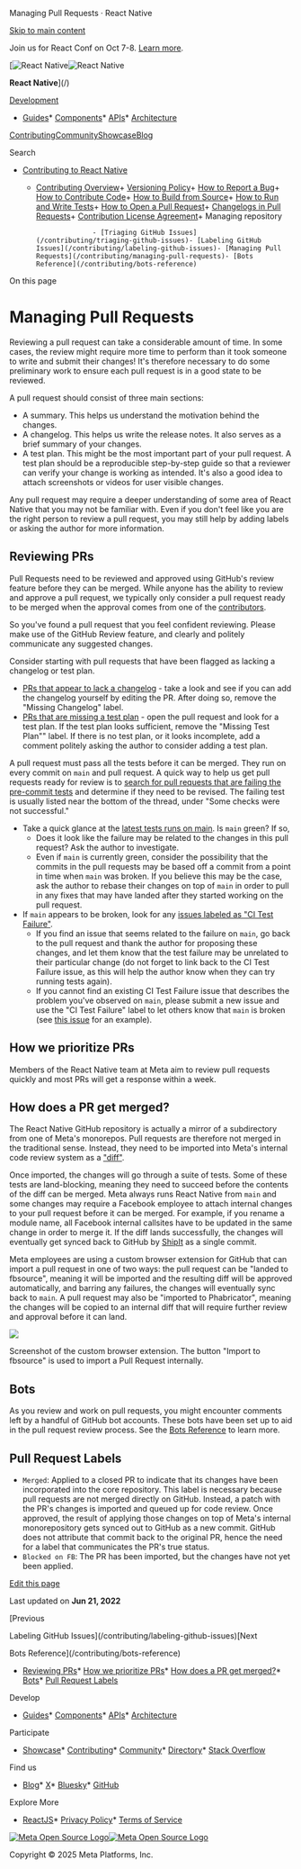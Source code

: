 Managing Pull Requests · React Native

[Skip to main content](#__docusaurus_skipToContent_fallback)

Join us for React Conf on Oct 7-8. [Learn more](https://conf.react.dev).

[![React Native](/img/header_logo.svg)![React Native](/img/header_logo.svg)

**React Native**](/)

[Development](#)

* [Guides](/docs/getting-started)* [Components](/docs/components-and-apis)* [APIs](/docs/accessibilityinfo)* [Architecture](/architecture/overview)

[Contributing](/contributing/overview)[Community](/community/overview)[Showcase](/showcase)[Blog](/blog)

Search

* [Contributing to React Native](/contributing/overview)

  + [Contributing Overview](/contributing/overview)+ [Versioning Policy](/contributing/versioning-policy)+ [How to Report a Bug](/contributing/how-to-report-a-bug)+ [How to Contribute Code](/contributing/how-to-contribute-code)+ [How to Build from Source](/contributing/how-to-build-from-source)+ [How to Run and Write Tests](/contributing/how-to-run-and-write-tests)+ [How to Open a Pull Request](/contributing/how-to-open-a-pull-request)+ [Changelogs in Pull Requests](/contributing/changelogs-in-pull-requests)+ [Contribution License Agreement](/contributing/contribution-license-agreement)+ Managing repository

                      - [Triaging GitHub Issues](/contributing/triaging-github-issues)- [Labeling GitHub Issues](/contributing/labeling-github-issues)- [Managing Pull Requests](/contributing/managing-pull-requests)- [Bots Reference](/contributing/bots-reference)

On this page

Managing Pull Requests
======================

Reviewing a pull request can take a considerable amount of time. In some cases, the review might require more time to perform than it took someone to write and submit their changes! It's therefore necessary to do some preliminary work to ensure each pull request is in a good state to be reviewed.

A pull request should consist of three main sections:

* A summary. This helps us understand the motivation behind the changes.
* A changelog. This helps us write the release notes. It also serves as a brief summary of your changes.
* A test plan. This might be the most important part of your pull request. A test plan should be a reproducible step-by-step guide so that a reviewer can verify your change is working as intended. It's also a good idea to attach screenshots or videos for user visible changes.

Any pull request may require a deeper understanding of some area of React Native that you may not be familiar with. Even if you don't feel like you are the right person to review a pull request, you may still help by adding labels or asking the author for more information.

Reviewing PRs[​](#reviewing-prs "Direct link to Reviewing PRs")
---------------------------------------------------------------

Pull Requests need to be reviewed and approved using GitHub's review feature before they can be merged. While anyone has the ability to review and approve a pull request, we typically only consider a pull request ready to be merged when the approval comes from one of the [contributors](https://github.com/facebook/react-native/blob/main/ECOSYSTEM.md).

So you've found a pull request that you feel confident reviewing. Please make use of the GitHub Review feature, and clearly and politely communicate any suggested changes.

Consider starting with pull requests that have been flagged as lacking a changelog or test plan.

* [PRs that appear to lack a changelog](https://github.com/facebook/react-native/pulls?utf8=%E2%9C%93&q=is%3Apr+is%3Aopen+label%3A%22Missing+Changelog%22+) - take a look and see if you can add the changelog yourself by editing the PR. After doing so, remove the "Missing Changelog" label.
* [PRs that are missing a test plan](https://github.com/facebook/react-native/pulls?q=is%3Apr+label%3A%22Missing+Test+Plan%22+is%3Aclosed) - open the pull request and look for a test plan. If the test plan looks sufficient, remove the "Missing Test Plan"" label. If there is no test plan, or it looks incomplete, add a comment politely asking the author to consider adding a test plan.

A pull request must pass all the tests before it can be merged. They run on every commit on `main` and pull request. A quick way to help us get pull requests ready for review is to [search for pull requests that are failing the pre-commit tests](https://github.com/facebook/react-native/pulls?utf8=%E2%9C%93&q=is%3Apr+is%3Aopen+label%3A%22CLA+Signed%22+status%3Afailure+) and determine if they need to be revised. The failing test is usually listed near the bottom of the thread, under "Some checks were not successful."

* Take a quick glance at the [latest tests runs on main](https://circleci.com/gh/facebook/react-native/tree/main). Is `main` green? If so,
  + Does it look like the failure may be related to the changes in this pull request? Ask the author to investigate.
  + Even if `main` is currently green, consider the possibility that the commits in the pull requests may be based off a commit from a point in time when `main` was broken. If you believe this may be the case, ask the author to rebase their changes on top of `main` in order to pull in any fixes that may have landed after they started working on the pull request.
* If `main` appears to be broken, look for any [issues labeled as "CI Test Failure"](https://github.com/facebook/react-native/issues?utf8=%E2%9C%93&q=is%3Aissue+is%3Aopen+label%3A%22%E2%9D%8CCI+Test+Failure%22+).
  + If you find an issue that seems related to the failure on `main`, go back to the pull request and thank the author for proposing these changes, and let them know that the test failure may be unrelated to their particular change (do not forget to link back to the CI Test Failure issue, as this will help the author know when they can try running tests again).
  + If you cannot find an existing CI Test Failure issue that describes the problem you've observed on `main`, please submit a new issue and use the "CI Test Failure" label to let others know that `main` is broken (see [this issue](https://github.com/facebook/react-native/issues/23108) for an example).

How we prioritize PRs[​](#how-we-prioritize-prs "Direct link to How we prioritize PRs")
---------------------------------------------------------------------------------------

Members of the React Native team at Meta aim to review pull requests quickly and most PRs will get a response within a week.

How does a PR get merged?[​](#how-does-a-pr-get-merged "Direct link to How does a PR get merged?")
--------------------------------------------------------------------------------------------------

The React Native GitHub repository is actually a mirror of a subdirectory from one of Meta's monorepos. Pull requests are therefore not merged in the traditional sense. Instead, they need to be imported into Meta's internal code review system as a ["diff"](https://www.phacility.com/phabricator/differential/).

Once imported, the changes will go through a suite of tests. Some of these tests are land-blocking, meaning they need to succeed before the contents of the diff can be merged. Meta always runs React Native from `main` and some changes may require a Facebook employee to attach internal changes to your pull request before it can be merged. For example, if you rename a module name, all Facebook internal callsites have to be updated in the same change in order to merge it. If the diff lands successfully, the changes will eventually get synced back to GitHub by [ShipIt](https://github.com/facebook/fbshipit) as a single commit.

Meta employees are using a custom browser extension for GitHub that can import a pull request in one of two ways: the pull request can be "landed to fbsource", meaning it will be imported and the resulting diff will be approved automatically, and barring any failures, the changes will eventually sync back to `main`. A pull request may also be "imported to Phabricator", meaning the changes will be copied to an internal diff that will require further review and approval before it can land.

![](/img/importing-pull-requests.png)

Screenshot of the custom browser extension. The button "Import to fbsource" is used to import a Pull Request internally.

Bots[​](#bots "Direct link to Bots")
------------------------------------

As you review and work on pull requests, you might encounter comments left by a handful of GitHub bot accounts. These bots have been set up to aid in the pull request review process. See the [Bots Reference](/contributing/bots-reference) to learn more.

Pull Request Labels[​](#pull-request-labels "Direct link to Pull Request Labels")
---------------------------------------------------------------------------------

* `Merged`: Applied to a closed PR to indicate that its changes have been incorporated into the core repository. This label is necessary because pull requests are not merged directly on GitHub. Instead, a patch with the PR's changes is imported and queued up for code review. Once approved, the result of applying those changes on top of Meta's internal monorepository gets synced out to GitHub as a new commit. GitHub does not attribute that commit back to the original PR, hence the need for a label that communicates the PR's true status.
* `Blocked on FB`: The PR has been imported, but the changes have not yet been applied.

[Edit this page](https://github.com/facebook/react-native-website/edit/main/docs/managing-pull-requests.md)

Last updated on **Jun 21, 2022**

[Previous

Labeling GitHub Issues](/contributing/labeling-github-issues)[Next

Bots Reference](/contributing/bots-reference)

* [Reviewing PRs](#reviewing-prs)* [How we prioritize PRs](#how-we-prioritize-prs)* [How does a PR get merged?](#how-does-a-pr-get-merged)* [Bots](#bots)* [Pull Request Labels](#pull-request-labels)

Develop

* [Guides](/docs/getting-started)* [Components](/docs/components-and-apis)* [APIs](/docs/accessibilityinfo)* [Architecture](/architecture/overview)

Participate

* [Showcase](/showcase)* [Contributing](/contributing/overview)* [Community](/community/overview)* [Directory](https://reactnative.directory/)* [Stack Overflow](https://stackoverflow.com/questions/tagged/react-native)

Find us

* [Blog](/blog)* [X](https://x.com/reactnative)* [Bluesky](https://bsky.app/profile/reactnative.dev)* [GitHub](https://github.com/facebook/react-native)

Explore More

* [ReactJS](https://react.dev/)* [Privacy Policy](https://opensource.fb.com/legal/privacy/)* [Terms of Service](https://opensource.fb.com/legal/terms/)

[![Meta Open Source Logo](/img/oss_logo.svg)![Meta Open Source Logo](/img/oss_logo.svg)](https://opensource.fb.com/)

Copyright © 2025 Meta Platforms, Inc.